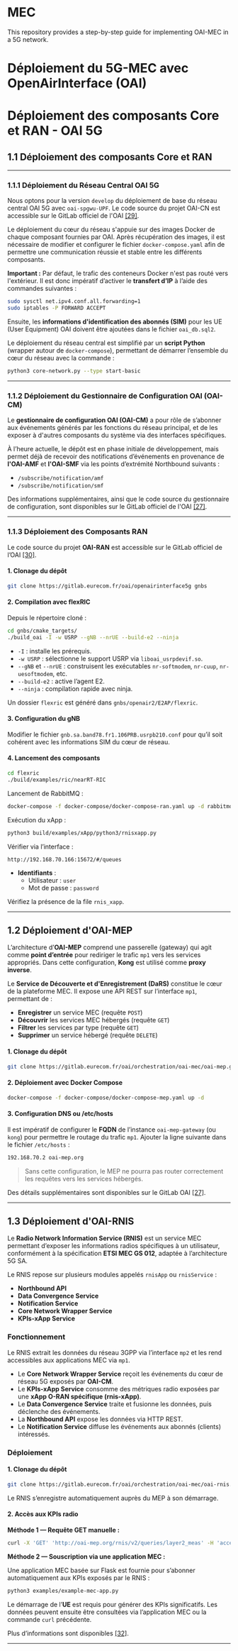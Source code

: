 # MEC
This repository provides a step-by-step guide for implementing OAI-MEC in a 5G network.

# Déploiement du 5G-MEC avec OpenAirInterface (OAI)


# Déploiement des composants Core et RAN - OAI 5G

## 1.1 Déploiement des composants Core et RAN

---

### 1.1.1 Déploiement du Réseau Central OAI 5G

Nous optons pour la version `develop` du déploiement de base du réseau central OAI 5G avec `oai-spgwu-UPF`. Le code source du projet OAI-CN est accessible sur le GitLab officiel de l'OAI [[29]](https://gitlab.eurecom.fr/oai/cn5g/oai-cn5g-fed).

Le déploiement du cœur du réseau s'appuie sur des images Docker de chaque composant fournies par OAI. Après récupération des images, il est nécessaire de modifier et configurer le fichier `docker-compose.yaml` afin de permettre une communication réussie et stable entre les différents composants.

**Important :** Par défaut, le trafic des conteneurs Docker n'est pas routé vers l'extérieur. Il est donc impératif d’activer le **transfert d’IP** à l’aide des commandes suivantes :

```bash
sudo sysctl net.ipv4.conf.all.forwarding=1
sudo iptables -P FORWARD ACCEPT
```

Ensuite, les **informations d'identification des abonnés (SIM)** pour les UE (User Equipment) OAI doivent être ajoutées dans le fichier `oai_db.sql2`.

Le déploiement du réseau central est simplifié par un **script Python** (wrapper autour de `docker-compose`), permettant de démarrer l’ensemble du cœur du réseau avec la commande :

```bash
python3 core-network.py --type start-basic
```

---

### 1.1.2 Déploiement du Gestionnaire de Configuration OAI (OAI-CM)

Le **gestionnaire de configuration OAI (OAI-CM)** a pour rôle de s’abonner aux événements générés par les fonctions du réseau principal, et de les exposer à d'autres composants du système via des interfaces spécifiques.

À l’heure actuelle, le dépôt est en phase initiale de développement, mais permet déjà de recevoir des notifications d’événements en provenance de **l'OAI-AMF** et **l'OAI-SMF** via les points d’extrémité Northbound suivants :

- `/subscribe/notification/amf`  
- `/subscribe/notification/smf`

Des informations supplémentaires, ainsi que le code source du gestionnaire de configuration, sont disponibles sur le GitLab officiel de l'OAI [[27]](https://gitlab.eurecom.fr/oai/cn5g/oai-cn5g-oai-cm).

---

### 1.1.3 Déploiement des Composants RAN

Le code source du projet **OAI-RAN** est accessible sur le GitLab officiel de l’OAI [[30]](https://gitlab.eurecom.fr/oai/openairinterface5g).

#### 1. Clonage du dépôt

```bash
git clone https://gitlab.eurecom.fr/oai/openairinterface5g gnbs
```

#### 2. Compilation avec flexRIC

Depuis le répertoire cloné :

```bash
cd gnbs/cmake_targets/
./build_oai -I -w USRP --gNB --nrUE --build-e2 --ninja
```

- `-I` : installe les prérequis.
- `-w USRP` : sélectionne le support USRP via `liboai_usrpdevif.so`.
- `--gNB` et `--nrUE` : construisent les exécutables `nr-softmodem`, `nr-cuup`, `nr-uesoftmodem`, etc.
- `--build-e2` : active l’agent E2.
- `--ninja` : compilation rapide avec ninja.

Un dossier `flexric` est généré dans `gnbs/openair2/E2AP/flexric`.

#### 3. Configuration du gNB

Modifier le fichier `gnb.sa.band78.fr1.106PRB.usrpb210.conf` pour qu’il soit cohérent avec les informations SIM du cœur de réseau.

#### 4. Lancement des composants

```bash
cd flexric
./build/examples/ric/nearRT-RIC
```

Lancement de RabbitMQ :

```bash
docker-compose -f docker-compose/docker-compose-ran.yaml up -d rabbitmq
```

Exécution du xApp :

```bash
python3 build/examples/xApp/python3/rnisxapp.py
```

Vérifier via l’interface :

```
http://192.168.70.166:15672/#/queues
```

- **Identifiants** :  
  - Utilisateur : `user`  
  - Mot de passe : `password`

Vérifiez la présence de la file `rnis_xapp`.

---

## 1.2 Déploiement d'OAI-MEP

L’architecture d’**OAI-MEP** comprend une passerelle (gateway) qui agit comme **point d’entrée** pour rediriger le trafic `mp1` vers les services appropriés. Dans cette configuration, **Kong** est utilisé comme **proxy inverse**.

Le **Service de Découverte et d'Enregistrement (DaRS)** constitue le cœur de la plateforme MEC. Il expose une API REST sur l’interface `mp1`, permettant de :

- **Enregistrer** un service MEC (requête `POST`)
- **Découvrir** les services MEC hébergés (requête `GET`)
- **Filtrer** les services par type (requête `GET`)
- **Supprimer** un service hébergé (requête `DELETE`)

#### 1. Clonage du dépôt

```bash
git clone https://gitlab.eurecom.fr/oai/orchestration/oai-mec/oai-mep.git
```

#### 2. Déploiement avec Docker Compose

```bash
docker-compose -f docker-compose/docker-compose-mep.yaml up -d
```

#### 3. Configuration DNS ou /etc/hosts

Il est impératif de configurer le **FQDN** de l’instance `oai-mep-gateway` (ou `kong`) pour permettre le routage du trafic `mp1`. Ajouter la ligne suivante dans le fichier `/etc/hosts` :

```bash
192.168.70.2 oai-mep.org
```

> Sans cette configuration, le MEP ne pourra pas router correctement les requêtes vers les services hébergés.

Des détails supplémentaires sont disponibles sur le GitLab OAI [[27]](https://gitlab.eurecom.fr/oai/orchestration/oai-mec/oai-mep).

---

## 1.3 Déploiement d'OAI-RNIS

Le **Radio Network Information Service (RNIS)** est un service MEC permettant d’exposer les informations radios spécifiques à un utilisateur, conformément à la spécification **ETSI MEC GS 012**, adaptée à l’architecture 5G SA.

Le RNIS repose sur plusieurs modules appelés `rnisApp` ou `rnisService` :

- **Northbound API**
- **Data Convergence Service**
- **Notification Service**
- **Core Network Wrapper Service**
- **KPIs-xApp Service**

### Fonctionnement

Le RNIS extrait les données du réseau 3GPP via l’interface `mp2` et les rend accessibles aux applications MEC via `mp1`.

- Le **Core Network Wrapper Service** reçoit les événements du cœur de réseau 5G exposés par **OAI-CM**.
- Le **KPIs-xApp Service** consomme des métriques radio exposées par une **xApp O-RAN spécifique (rnis-xApp)**.
- Le **Data Convergence Service** traite et fusionne les données, puis déclenche des événements.
- La **Northbound API** expose les données via HTTP REST.
- Le **Notification Service** diffuse les événements aux abonnés (clients) intéressés.

### Déploiement

#### 1. Clonage du dépôt

```bash
git clone https://gitlab.eurecom.fr/oai/orchestration/oai-mec/oai-rnis.git
```

Le RNIS s’enregistre automatiquement auprès du MEP à son démarrage.

#### 2. Accès aux KPIs radio

**Méthode 1 — Requête GET manuelle :**

```bash
curl -X 'GET' 'http://oai-mep.org/rnis/v2/queries/layer2_meas' -H 'accept: application/json'
```

**Méthode 2 — Souscription via une application MEC :**

Une application MEC basée sur Flask est fournie pour s’abonner automatiquement aux KPIs exposés par le RNIS :

```bash
python3 examples/example-mec-app.py
```

Le démarrage de l’**UE** est requis pour générer des KPIs significatifs. Les données peuvent ensuite être consultées via l’application MEC ou la commande `curl` précédente.

Plus d’informations sont disponibles [[32]](https://gitlab.eurecom.fr/oai/orchestration/oai-mec/oai-rnis).

---

